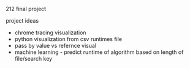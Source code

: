 212 final project

project ideas

- chrome tracing visualization
- python visualization from csv runtimes file
- pass by value vs refernce visual
- machine learning - predict runtime of algorithm based on length of file/search key
